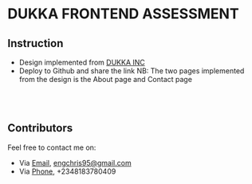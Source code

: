 # DUKKA FRONTEND ASSESSMENT

## Instruction
- Design implemented from [DUKKA INC](https://dukka.com)
- Deploy to Github and share the link
NB: The two pages implemented from the design is the About page and Contact page

<br><br>
## Contributors
Feel free to contact me on:
- Via [Email](mailto:engchris95@gmail.com), engchris95@gmail.com
- Via [Phone](tel:+2348183780409), +2348183780409